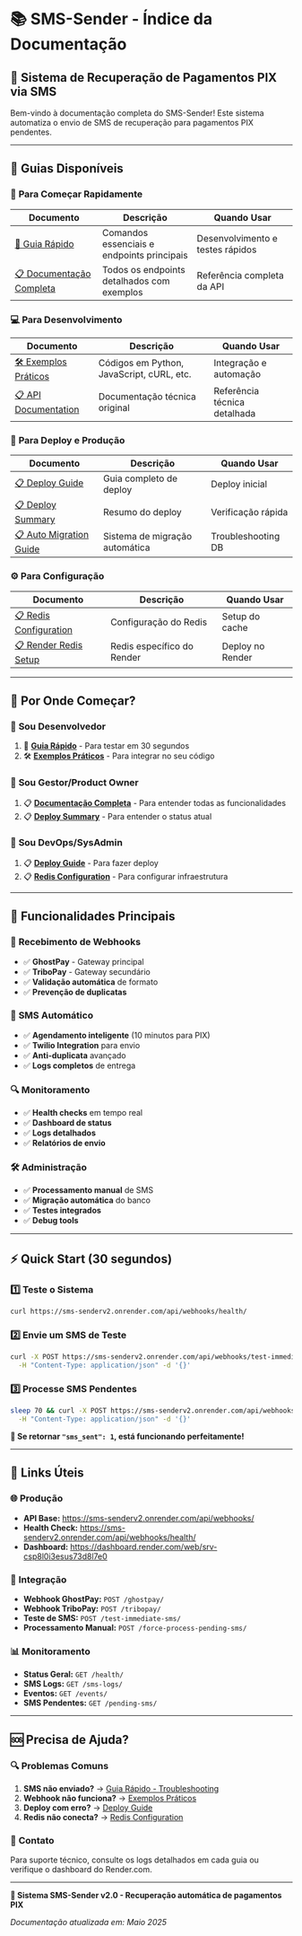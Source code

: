 # 📚 SMS-Sender - Índice da Documentação

## 🎯 Sistema de Recuperação de Pagamentos PIX via SMS

Bem-vindo à documentação completa do SMS-Sender! Este sistema automatiza o envio de SMS de recuperação para pagamentos PIX pendentes.

---

## 📖 Guias Disponíveis

### 🚀 **Para Começar Rapidamente**
| Documento | Descrição | Quando Usar |
|-----------|-----------|-------------|
| [🚀 Guia Rápido](./API_QUICK_REFERENCE.md) | Comandos essenciais e endpoints principais | Desenvolvimento e testes rápidos |
| [📋 Documentação Completa](./API_COMPLETE_DOCUMENTATION.md) | Todos os endpoints detalhados com exemplos | Referência completa da API |

### 💻 **Para Desenvolvimento**
| Documento | Descrição | Quando Usar |
|-----------|-----------|-------------|
| [🛠️ Exemplos Práticos](./API_PRACTICAL_EXAMPLES.md) | Códigos em Python, JavaScript, cURL, etc. | Integração e automação |
| [📋 API Documentation](./API_DOCUMENTATION.md) | Documentação técnica original | Referência técnica detalhada |

### 🚀 **Para Deploy e Produção**
| Documento | Descrição | Quando Usar |
|-----------|-----------|-------------|
| [📋 Deploy Guide](./DEPLOY_GUIDE.md) | Guia completo de deploy | Deploy inicial |
| [📋 Deploy Summary](./DEPLOY_SUMMARY.md) | Resumo do deploy | Verificação rápida |
| [📋 Auto Migration Guide](./AUTO_MIGRATION_GUIDE.md) | Sistema de migração automática | Troubleshooting DB |

### ⚙️ **Para Configuração**
| Documento | Descrição | Quando Usar |
|-----------|-----------|-------------|
| [📋 Redis Configuration](./REDIS_CONFIGURATION_GUIDE.md) | Configuração do Redis | Setup do cache |
| [📋 Render Redis Setup](./RENDER_REDIS_SETUP.md) | Redis específico do Render | Deploy no Render |

---

## 🎯 **Por Onde Começar?**

### 👤 **Sou Desenvolvedor**
1. 🚀 **[Guia Rápido](./API_QUICK_REFERENCE.md)** - Para testar em 30 segundos
2. 🛠️ **[Exemplos Práticos](./API_PRACTICAL_EXAMPLES.md)** - Para integrar no seu código

### 🏢 **Sou Gestor/Product Owner**
1. 📋 **[Documentação Completa](./API_COMPLETE_DOCUMENTATION.md)** - Para entender todas as funcionalidades
2. 📋 **[Deploy Summary](./DEPLOY_SUMMARY.md)** - Para entender o status atual

### 🔧 **Sou DevOps/SysAdmin**
1. 📋 **[Deploy Guide](./DEPLOY_GUIDE.md)** - Para fazer deploy
2. 📋 **[Redis Configuration](./REDIS_CONFIGURATION_GUIDE.md)** - Para configurar infraestrutura

---

## 🌟 **Funcionalidades Principais**

### 📨 **Recebimento de Webhooks**
- ✅ **GhostPay** - Gateway principal
- ✅ **TriboPay** - Gateway secundário
- ✅ **Validação automática** de formato
- ✅ **Prevenção de duplicatas**

### 💬 **SMS Automático**
- ✅ **Agendamento inteligente** (10 minutos para PIX)
- ✅ **Twilio Integration** para envio
- ✅ **Anti-duplicata** avançado
- ✅ **Logs completos** de entrega

### 🔍 **Monitoramento**
- ✅ **Health checks** em tempo real
- ✅ **Dashboard de status**
- ✅ **Logs detalhados**
- ✅ **Relatórios de envio**

### 🛠️ **Administração**
- ✅ **Processamento manual** de SMS
- ✅ **Migração automática** do banco
- ✅ **Testes integrados**
- ✅ **Debug tools**

---

## ⚡ **Quick Start (30 segundos)**

### 1️⃣ **Teste o Sistema**
```bash
curl https://sms-senderv2.onrender.com/api/webhooks/health/
```

### 2️⃣ **Envie um SMS de Teste**
```bash
curl -X POST https://sms-senderv2.onrender.com/api/webhooks/test-immediate-sms/ \
  -H "Content-Type: application/json" -d '{}'
```

### 3️⃣ **Processe SMS Pendentes**
```bash
sleep 70 && curl -X POST https://sms-senderv2.onrender.com/api/webhooks/force-process-pending-sms/ \
  -H "Content-Type: application/json" -d '{}'
```

**🎉 Se retornar `"sms_sent": 1`, está funcionando perfeitamente!**

---

## 🔗 **Links Úteis**

### 🌐 **Produção**
- **API Base:** https://sms-senderv2.onrender.com/api/webhooks/
- **Health Check:** https://sms-senderv2.onrender.com/api/webhooks/health/
- **Dashboard:** https://dashboard.render.com/web/srv-csp8l0i3esus73d8l7e0

### 📱 **Integração**
- **Webhook GhostPay:** `POST /ghostpay/`
- **Webhook TriboPay:** `POST /tribopay/`
- **Teste de SMS:** `POST /test-immediate-sms/`
- **Processamento Manual:** `POST /force-process-pending-sms/`

### 📊 **Monitoramento**
- **Status Geral:** `GET /health/`
- **SMS Logs:** `GET /sms-logs/`
- **Eventos:** `GET /events/`
- **SMS Pendentes:** `GET /pending-sms/`

---

## 🆘 **Precisa de Ajuda?**

### 🔍 **Problemas Comuns**
1. **SMS não enviado?** → [Guia Rápido - Troubleshooting](./API_QUICK_REFERENCE.md#-troubleshooting-rápido)
2. **Webhook não funciona?** → [Exemplos Práticos](./API_PRACTICAL_EXAMPLES.md)
3. **Deploy com erro?** → [Deploy Guide](./DEPLOY_GUIDE.md)
4. **Redis não conecta?** → [Redis Configuration](./REDIS_CONFIGURATION_GUIDE.md)

### 📧 **Contato**
Para suporte técnico, consulte os logs detalhados em cada guia ou verifique o dashboard do Render.com.

---

**🚀 Sistema SMS-Sender v2.0 - Recuperação automática de pagamentos PIX**

*Documentação atualizada em: Maio 2025*
